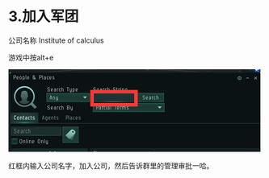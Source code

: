 # 3.加入军团

公司名称 Institute of calculus

游戏中按alt+e

![](../.gitbook/assets/jia-ru-gong-si.png)

红框内输入公司名字，加入公司，然后告诉群里的管理审批一哈。

